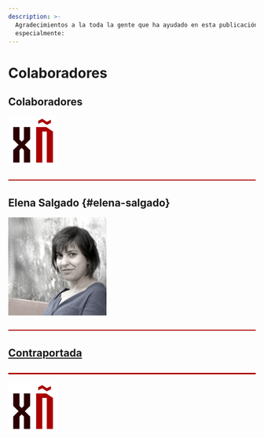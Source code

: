 ```yaml
---
description: >-
  Agradecimientos a la toda la gente que ha ayudado en esta publicación,
  especialmente:
---
```


# Colaboradores

## Colaboradores

![](.gitbook/assets/image%20%289%29.png)

![](.gitbook/assets/image%20%2837%29.png)

## Elena Salgado {#elena-salgado}

![Elena Salado - Colaboradora y dise&#xF1;adora de Generaci&#xF3;n &#xD1;u. Delineante, helpdesk, dise&#xF1;adora aficionada y buscando trabajo de desarrolladora de aplicaciones web.](.gitbook/assets/image%20%2816%29.png)

![](.gitbook/assets/image%20%2819%29.png)

## [Contraportada](contraportada.md)

![](.gitbook/assets/image%20%2843%29.png)

![](.gitbook/assets/image%20%2842%29.png)

